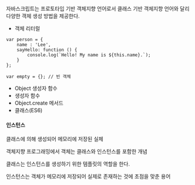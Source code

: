 자바스크립트는 프로토타입 기반 객체지향 언어로서 클래스 기반 객체지향 언어와 달리 다양한 객체 생성 방법을 제공한다.
- 객체 리터럴
```
var person = {
    name : 'Lee',
    sayHello: function () {
        console.log(`Hello! My name is ${this.name}.`);
    }
};

var empty = {}; // 빈 객체
```
- Object 생성자 함수
- 생성자 함수
- Object.create 메서드
- 클래스(ES6)



#### 인스턴스
클래스에 의해 생성되어 메모리에 저장된 실체

객체지향 프로그래밍에서 객체는 클래스와 인스턴스를 포함한 개념

클래스는 인스턴스를 생성하기 위한 템플릿의 역할을 한다.

인스턴스는 객체가 메모리에 저장되어 실제로 존재하는 것에 초점을 맞춘 용어